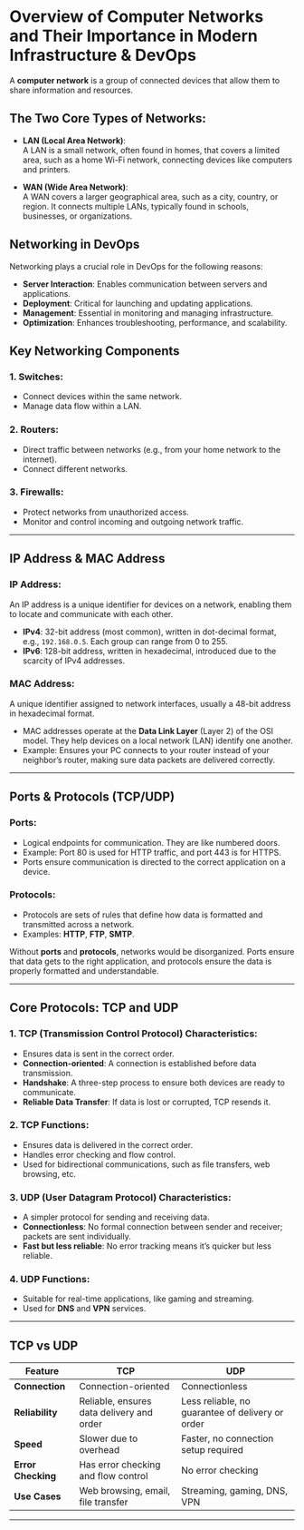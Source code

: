 # Overview of Computer Networks and Their Importance in Modern Infrastructure & DevOps

A **computer network** is a group of connected devices that allow them to share information and resources.

## The Two Core Types of Networks:

- **LAN (Local Area Network)**:  
  A LAN is a small network, often found in homes, that covers a limited area, such as a home Wi-Fi network, connecting devices like computers and printers.

- **WAN (Wide Area Network)**:  
  A WAN covers a larger geographical area, such as a city, country, or region. It connects multiple LANs, typically found in schools, businesses, or organizations.

## Networking in DevOps

Networking plays a crucial role in DevOps for the following reasons:

- **Server Interaction**: Enables communication between servers and applications.
- **Deployment**: Critical for launching and updating applications.
- **Management**: Essential in monitoring and managing infrastructure.
- **Optimization**: Enhances troubleshooting, performance, and scalability.

## Key Networking Components

### 1. Switches:
   - Connect devices within the same network.
   - Manage data flow within a LAN.

### 2. Routers:
   - Direct traffic between networks (e.g., from your home network to the internet).
   - Connect different networks.

### 3. Firewalls:
   - Protect networks from unauthorized access.
   - Monitor and control incoming and outgoing network traffic.

---

## IP Address & MAC Address

### **IP Address**:
An IP address is a unique identifier for devices on a network, enabling them to locate and communicate with each other.

- **IPv4**: 32-bit address (most common), written in dot-decimal format, e.g., `192.168.0.5`. Each group can range from 0 to 255.
- **IPv6**: 128-bit address, written in hexadecimal, introduced due to the scarcity of IPv4 addresses.

### **MAC Address**:
A unique identifier assigned to network interfaces, usually a 48-bit address in hexadecimal format. 

- MAC addresses operate at the **Data Link Layer** (Layer 2) of the OSI model. They help devices on a local network (LAN) identify one another.
- Example: Ensures your PC connects to your router instead of your neighbor’s router, making sure data packets are delivered correctly.

---

## Ports & Protocols (TCP/UDP)

### **Ports**:
- Logical endpoints for communication. They are like numbered doors.
- Example: Port 80 is used for HTTP traffic, and port 443 is for HTTPS.
- Ports ensure communication is directed to the correct application on a device.

### **Protocols**:
- Protocols are sets of rules that define how data is formatted and transmitted across a network.
- Examples: **HTTP**, **FTP**, **SMTP**.

Without **ports** and **protocols**, networks would be disorganized. Ports ensure that data gets to the right application, and protocols ensure the data is properly formatted and understandable.

---

## Core Protocols: TCP and UDP

### 1. **TCP (Transmission Control Protocol) Characteristics**:
   - Ensures data is sent in the correct order.
   - **Connection-oriented**: A connection is established before data transmission.
   - **Handshake**: A three-step process to ensure both devices are ready to communicate.
   - **Reliable Data Transfer**: If data is lost or corrupted, TCP resends it.

### 2. **TCP Functions**:
   - Ensures data is delivered in the correct order.
   - Handles error checking and flow control.
   - Used for bidirectional communications, such as file transfers, web browsing, etc.

### 3. **UDP (User Datagram Protocol) Characteristics**:
   - A simpler protocol for sending and receiving data.
   - **Connectionless**: No formal connection between sender and receiver; packets are sent individually.
   - **Fast but less reliable**: No error tracking means it’s quicker but less reliable.

### 4. **UDP Functions**:
   - Suitable for real-time applications, like gaming and streaming.
   - Used for **DNS** and **VPN** services.

---

## TCP vs UDP

| Feature         | TCP                                 | UDP                             |
|-----------------|-------------------------------------|---------------------------------|
| **Connection**  | Connection-oriented                 | Connectionless                  |
| **Reliability** | Reliable, ensures data delivery and order | Less reliable, no guarantee of delivery or order |
| **Speed**       | Slower due to overhead              | Faster, no connection setup required |
| **Error Checking** | Has error checking and flow control | No error checking               |
| **Use Cases**   | Web browsing, email, file transfer  | Streaming, gaming, DNS, VPN     |

---
